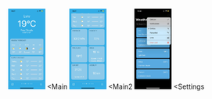 <img src="https://github.com/aleksandrmoshorovskyi/WeatherClient/blob/main/Main.png" width="15%"></img> <Main
<img src="https://github.com/aleksandrmoshorovskyi/WeatherClient/blob/main/Main2.png" width="15%"></img> <Main2
<img src="https://github.com/aleksandrmoshorovskyi/WeatherClient/blob/main/Settings.png" width="15%"></img> <Settings

